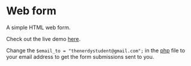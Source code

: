# Web form
A simple HTML web form. 

Check out the live demo [here](http://web-form.esy.es/).

Change the `$email_to = "thenerdystudent@gmail.com";` in the [php](https://github.com/GiacomoLaw/web-form/blob/master/html_form_send.php) file to your email address to get the form submissions sent to you.
